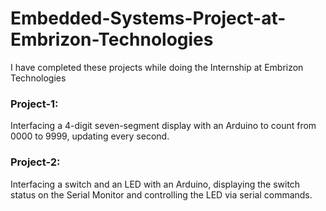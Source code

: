 # Embedded-Systems-Project-at-Embrizon-Technologies
I have completed these projects while doing the Internship at Embrizon Technologies
### Project-1:
Interfacing a 4-digit seven-segment display with an Arduino to count from 0000 to 9999, updating every second.
### Project-2:
Interfacing a switch and an LED with an Arduino, displaying the switch status on the Serial Monitor and controlling the LED via serial commands.
